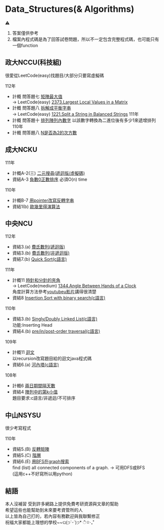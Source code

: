 # Data_Structures(& Algorithms)
⚠️  
1.  答案僅供參考   
2.  檔案內程式碼是為了回答試卷問題，所以不一定包含完整程式碼，也可能只有一個function
     
## 政大NCCU(科技組)
很愛從LeetCode(easy)找題目/大部分只要寫虛擬碼
  
112年 
  -  計概 問答題七 [矩陣最大值](./NCCU/112/maxLocalGrid)  
     -> LeetCode(easy) [2373.Largest Local Values in a Matrix](https://leetcode.com/problems/largest-local-values-in-a-matrix/)  
  -  計概 問答題八 [拆解成平衡字串](./NCCU/112/Balanced_Strings)  
     -> LeetCode(easy) [1221.Split a String in Balanced Strings](https://leetcode.com/problems/split-a-string-in-balanced-strings/)
111年 
  -  計概 問答題十 [排列陣列內數字](./NCCU/111/isPowerofTwo)
     以該數字轉換為二進位後有多少1來遞增排列     
110年 
  -  計概 問答題八 [N是否為2的次方數](./NCCU/110/isPowerofTwo)  
## 成大NCKU
111年 
  -  計概A-2(三) [二元搜尋(遞迴版/虛擬碼)](./NCKU/111/binary_search_recursive)
  -  資結A-3 [負數0正數排序](./NCKU/111/rearrangeArray.cpp) 必須O(n) time

110年
  -  計概B-7 [用pointer改寫反轉字串](./NCKU/110/ReverseString.cpp)
  -  資結1(b) [歐幾里得演算法](./NCKU/110/euclidean_algorithm.cpp)
     
## 中央NCU
112年
  -  資結3.(a) [費氏數列(遞迴版)](./NCU/112/fibonacci_recursive.cpp)
  -  資結3.(b) [費氏數列(非遞迴版)](./NCU/112/fibonacci_nonrecursive.cpp)
  -  資結7.(b) [Quick Sort(c語言)](./NCU/112/Quick_Sort.c)  

111年  
  -  計概11 [時針和分針的夾角](./NCU/111/Angle_Between_Hands_of_Clock.java)  
     -> LeetCode(medium) [1344.Angle Between Hands of a Clock](https://leetcode.com/problems/angle-between-hands-of-a-clock/)   
     角度計算方法參考[youtubeu影片](https://www.youtube.com/watch?v=zBCsKSFRRYY&ab_channel=CrackingFAANG)講得很清楚    
  -  資結8 [Insertion Sort with binary search(c語言)](./NCU/111/Insertion_Sort_with_binary_search.c)

110年
  -  資結3.(b) [Singly/Doubly Linked List(c語言)](./NCU/110/Insert_Head_Linked_List.c)  
     功能:Inserting Head
  -  資結4.(b) [pre/in/post-order traversal(c語言)](./NCU/110/traversal.c)    

109年
  -  計概11 [迴文](./NCU/109/Palindrome.java)  
     以recursion改寫題目給的迴文java程式碼
  -  資結6.(a) [河內塔(c語言)](./NCU/109/hanoi.c)
  
108年  
  -  計概6 [兩日期間隔天數](./NCU/108/DateCalculator.java)
  -  資結4 [陣列中的第k小值](./NCU/108/the_kth_smallest_in_array.c)  
     題目要求:c語言/非遞迴/不可排序  
     
## 中山NSYSU
很少考寫程式

110年
  -  資結5.(B) [反轉矩陣](./NSYSU/110/reverseArray.cpp)
  -  資結5.(C) [階層](./NSYSU/110/factorial.cpp)
  -  資結6.(E) [用BFS在graph搜索](./NSYSU/110/bfs_graph.py)  
     find (list) all connected components of a graph. -> 可用DFS或BFS  
     (這用c++不好寫所以用python) 

## 結語
本人沒補習 受到許多網路上提供免費考研資源與文章的幫助  
希望這些也能幫助到未來要考資管所的人  
以上皆為自己打的，若內容有務歡迎與我聯繫修正  
祝福大家都能上理想的學校~~ଘ(੭ˊᵕˋ)੭* ੈ✩‧₊˚
